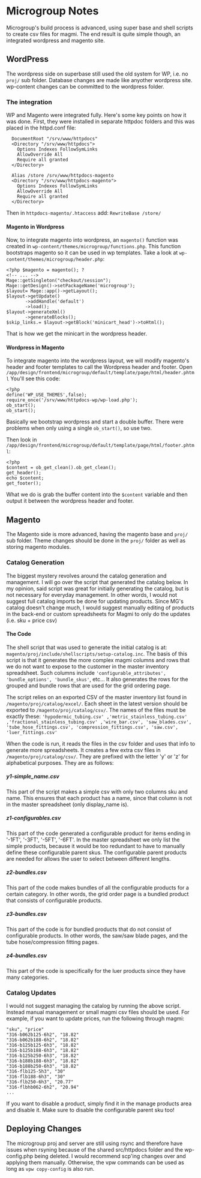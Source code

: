 Microgroup Notes
================
Microgroup's build process is advanced, using super base and shell scripts to create csv files for magmi. The end result is quite simple though, an integrated wordpress and magento site.

WordPress
---------
The wordpress side on superbase still used the old system for WP, i.e. no `proj/` sub folder. Database changes are made like anyother wordpress site. wp-content changes can be committed to the wordpress folder.

### The integration
WP and Magento were integrated fully. Here's some key points on how it was done. First, they were installed in separate httpdoc folders and this was placed in the httpd.conf file:
```
  DocumentRoot "/srv/www/httpdocs"
  <Directory "/srv/www/httpdocs">
    Options Indexes FollowSymLinks
    AllowOverride All
    Require all granted
  </Directory>

  Alias /store /srv/www/httpdocs-magento
  <Directory "/srv/www/httpdocs-magento">
    Options Indexes FollowSymLinks
    AllowOverride All
    Require all granted
  </Directory>
```
Then in `httpdocs-magento/.htaccess` add: `RewriteBase /store/`

#### Magento in Wordpress
Now, to integrate magento into wordpress, an `magento()` function was created in `wp-content/themes/microgroup/functions.php`. This function bootstraps magento so it can be used in wp templates. Take a look at `wp-content/themes/microgroup/header.php`:

```
<?php $magento = magento(); ?
<!-- ... -->
Mage::getSingleton("checkout/session");
Mage::getDesign()->setPackageName('microgroup');
$layout= Mage::app()->getLayout();
$layout->getUpdate()
       ->addHandle('default')
       ->load();
$layout->generateXml()
       ->generateBlocks();
$skip_links.= $layout->getBlock('minicart_head')->toHtml();
```
That is how we get the minicart in the wordpress header.

#### Wordpress in Magento
To integrate magento into the wordpress layout, we will modify magento's header and footer templates to call the Wordpress header and footer. Open `/app/design/frontend/microgroup/default/template/page/html/header.phtml`
You'll see this code:
```
<?php
define('WP_USE_THEMES',false);
require_once('/srv/www/httpdocs-wp/wp-load.php');
ob_start();
ob_start();
```
Basically we bootstrap wordpress and start a double buffer. There were problems when only using a single `ob_start()`, so use two.

Then look in `/app/design/frontend/microgroup/default/template/page/html/footer.phtml`:
```
<?php
$content = ob_get_clean().ob_get_clean();
get_header();
echo $content;
get_footer();
```
What we do is grab the buffer content into the `$content` variable and then output it between the wordpress header and footer.


Magento
--------
The Magento side is more advanced, having the magento base and `proj/` sub folder. Theme changes should be done in the `proj/` folder as well as storing magento modules. 

### Catalog Generation 
The biggest mystery revolves around the catalog generation and management. I will go over the script that generated the catalog below. In my opinion, said script was great for initially generating the catalog, but is not necessary for everyday management. In other words, I would not suggest full catalog imports be done for updating products. Since MG's catalog doesn't change much, I would suggest manually editing of products in the back-end or custom spreadsheets for Magmi to only do the updates (i.e. sku + price csv)

#### The Code
The shell script that was used to generate the initial catalog is at: `magento/proj/include/shellscripts/setup-catalog.inc`. The basis of this script is that it generates the more complex magmi columns and rows that we do not want to expose to the customer in the master inventory spreadsheet. Such columns include  `'configurable_attributes', 'bundle_options', 'bundle_skus'`, etc... It also generates the rows for the grouped and bundle rows that are used for the grid ordering page.

The script relies on an exported CSV of the master inventory list found in `/magento/proj/catalog/excel/`. Each sheet in the latest version should be exported to `/magento/proj/catalog/csv/`. The names of the files must be exactly these: `'hypodermic_tubing.csv' ,'metric_stainless_tubing.csv' ,'fractional_stainless_tubing.csv' ,'wire_bar.csv', 'saw_blades.csv', 'tube_hose_fittings.csv', 'compression_fittings.csv', 'saw.csv', 'luer_fittings.csv'`

When the code is run, it reads the files in the csv folder and uses that info to generate more spreadsheets. It creates a few extra csv files in `/magento/proj/catalog/csv/`. They are prefixed with the letter 'y' or 'z' for alphabetical purposes. They are as follows:

##### y1-simple_name.csv
This part of the script makes a simple csv with only two columns sku and name. This ensures that each product has a name, since that column is not in the master spreadsheet (only display_name is).

##### z1-configurables.csv
This part of the code generated a configurable product for items ending in '-1FT', '-3FT', '-5FT', '-6FT'. In the master spreadsheet we only list the simple products, because it would be too redundant to have to manually define these configurable parent skus. The configurable parent products are needed for allows the user to select between different lengths.

##### z2-bundles.csv
This part of the code makes bundles of all the configurable products for a certain category. In other words, the grid order page is a bundled product that consists of configurable products.

##### z3-bundles.csv
This part of the code is for bundled products that do not consist of configurable products. In other words, the saw/saw blade pages, and the tube hose/compression fitting pages.

##### z4-bundles.csv
This part of the code is specifically for the luer products since they have many categories.

### Catalog Updates
I would not suggest managing the catalog by running the above script. Instead manual management or small magmi csv files should be used. For example, if you want to update prices, run the following through magmi:
```
"sku", "price"
"316-b062b125-6h2", "18.82"
"316-b062b188-6h2", "18.82"
"316-b125b125-6h3", "18.82"
"316-b125b188-6h3", "18.82"
"316-b125b250-6h3", "18.82"
"316-b188b188-6h3", "18.82"
"316-b188b250-6h3", "18.82"
"316-flb125-5h3", "30"
"316-flb188-6h3", "30"
"316-flb250-6h3", "20.77"
"316-flbhb062-6h2", "20.94"
...
``` 

If you want to disable a product, simply find it in the manage products area and disable it. Make sure to disable the configurable parent sku too!


Deploying Changes
----------
The microgroup proj and server are still using rsync and therefore have issues when rsyning because of the shared src/httpdocs folder and the wp-config.php being deleted. I would recommend scp'ing changes over and applying them manually. Otherwise, the vpw commands can be used as long as `vpw copy-config` is also run.

